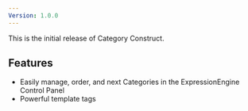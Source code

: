 ```yaml
---
Version: 1.0.0
---
```


This is the initial release of Category Construct.

## Features

- Easily manage, order, and next Categories in the ExpressionEngine Control Panel
- Powerful template tags
